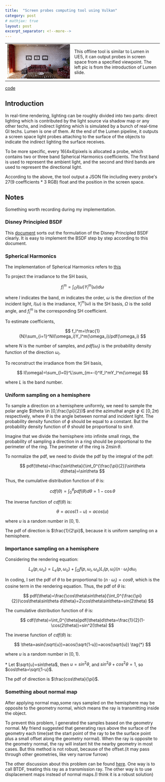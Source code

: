 ```yaml
---
title:  "Screen probes computing tool using Vulkan"
category: post
# mathjax: true
layout: post
excerpt_separator: <!--more-->
---
```


<table style="width:100%;">
    <tr>
        <td class="td-img">
                <img src="../assets/pic/screen_probes/lumen%20screen%20probe.jpg" title="Screen probes"/>
        </td>
        <td class="td-text">
            This offline tool is similar to Lumen in UE5, it can output probes in screen space from a specified viewpoint. The left pic is from the introduction of Lumen slide.
        </td>
    </tr>
</table>

<!--more-->

<div class="more"><a href="https://github.com/C-none/VK-screen-space-probe">code</a></div>

## Introduction

In real-time rendering, lighting can be roughly divided into two parts: direct lighting which is contributed by the light source via shadow map or any other techs, and indirect lighting which is simulated by a bunch of real-time GI techs. Lumen is one of them. At the end of the Lumen pipeline, it outputs a screen space light probes attaching to the surface of the objects to indicate the indirect lighting the surface receives.

To be more specific, every 16(4x4)pixels is allocated a probe, which contains two or three band Spherical Harmonics coefficients. The first band is used to represent the ambient light, and the second and third bands are used to represent the directional light.

According to the above, the tool output a JSON file including every probe's 27(9 coefficients * 3 RGB) float and the position in the screen space.

## Notes

Something worth recording during my implementation.

### Disney Principled BSDF

This [document](https://cseweb.ucsd.edu/~tzli/cse272/wi2024/homework1.pdf) sorts out the formulation of the Disney Principled BSDF clearly. It is easy to implement the BSDF step by step according to this document.

### Spherical Harmonics

The implementation of Spherical Harmonics refers to [this](https://github.com/EpicGames/UnrealEngine/blob/072300df18a94f18077ca20a14224b5d99fee872/Engine/Shaders/Private/SHCommon.ush#L226)

To project the irradiance to the SH basis,

$$
f_l^m=\int_{\Omega}I(\omega)Y_l^m(\omega)d\omega
$$

where $l$ indicates the band, $m$ indicates the order, $\omega$ is the direction of the incident light, $I(\omega)$ is the irradiance, $Y_l^m(\omega)$ is the SH basis, $\Omega$ is the solid angle, and $f_l^m$ is the corresponding SH coefficient.

To estimate coefficients,

$$
f_l^m=\frac{1}{N}\sum_{i=1}^NI(\omega_i)Y_l^m(\omega_i)/pdf(\omega_i)
$$

where $N$ is the number of samples, and $pdf(\omega_i)$ is the probability density function of the direction $\omega_i$.

To reconstruct the irradiance from the SH basis,

$$
I(\omega)=\sum_{l=0}^L\sum_{m=-l}^lf_l^mY_l^m(\omega)
$$

where $L$ is the band number.

### Uniform sampling on a hemisphere

To sample a direction on a hemisphere uniformly, we need to sample the polar angle $\theta \in [0,\frac{\pi}{2})$ and the azimuthal angle $\phi \in [0,2\pi)$ respectively, where $\theta$ is the angle between normal and incident light. The probability density function of $\phi$ should be equal to a constant. But the probability density function of $\theta$ should be proportional to $\sin\theta$. 

Imagine that we divide the hemisphere into infinite small rings, the probability of sampling a direction in a ring should be proportional to the perimeter of the ring. The perimeter of the ring is $2\pi\sin\theta$.

To normalize the pdf, we need to divide the pdf by the integral of the pdf:

$$
pdf(\theta)=\frac{\sin\theta}{\int_0^{\frac{\pi}{2}}\sin\theta d\theta}=\sin\theta
$$

Thus, the cumulative distribution function of $\theta$ is:

$$
cdf(\theta)=\int_0^{\theta}pdf(\theta)d\theta=1-\cos\theta
$$

The inverse function of $cdf(\theta)$ is:

$$
\theta=acos(1-u)=acos(u)
$$

where $u$ is a random number in $[0,1)$.

The pdf of direction is $\frac{1}{2\pi}$, because it is uniform sampling on a hemisphere.

### Importance sampling on a hemisphere

Considering the rendering equation:

$$
L_o(p,\omega_o)=L_e(p,\omega_o)+\int_{\Omega}f(p,\omega_i,\omega_o)L_i(p,\omega_i)(n\cdot\omega_i)d\omega_i
$$

In coding, I set the pdf of $\theta$ to be proportional to $(n\cdot\omega_i)=cos\theta$, which is the cosine term in the rendering equation. Thus, the pdf of $\theta$ is:

$$
pdf(\theta)=\frac{\cos\theta\sin\theta}{\int_0^{\frac{\pi}{2}}\cos\theta\sin\theta d\theta}=2\cos\theta\sin\theta=sin(2\theta)
$$

The cumulative distribution function of $\theta$ is:

$$
cdf(\theta)=\int_0^{\theta}pdf(\theta)d\theta=\frac{1}{2}(1-\cos(2\theta))=sin^2(\theta)
$$

The inverse function of $cdf(\theta)$ is:

$$
\theta=asin(\sqrt{u})=acos(\sqrt{1-u})=acos(\sqrt{u}) \tag{*}
$$

where $u$ is a random number in $[0,1)$.

\* Let $\sqrt{u}=sin\theta$, then $u=sin^2\theta$, and $sin^2\theta+cos^2\theta=1$, so $cos\theta=\sqrt{1-u}$.

The pdf of direction is $\frac{cos\theta}{\pi}$.

### Something about normal map

After applying normal map,some rays sampled on the hemisphere may be opposite to the geometry normal, which means the ray is transmitting inside the object.

To prevent this problem, I generated the samples based on the geometry normal. My friend suggested that generating rays above the surface of the geometry each time(set the start point of the ray to be the surface point plus a small offset along the geometry normal). When the ray is opposite to the geometry normal, the ray will instant hit the nearby geometry in most cases. But this method is not robust, because of the offset.(it may pass through other geometries, like very narrow furrow)

The other discussion about this problem can be found [here](https://computergraphics.stackexchange.com/questions/4374/sampling-against-geometry-normals). One way is to call BTDF, treating this ray as a transmission ray. The other way is to use displacement maps instead of normal maps.(I think it is a robust solution)
